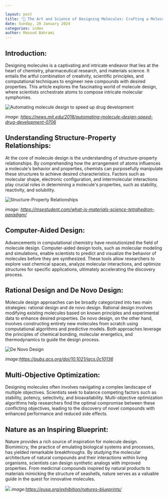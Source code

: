 ```yaml
---

layout: post
title: "🔬 The Art and Science of Designing Molecules: Crafting a Molecular Symphony 🔬"
date: Sunday, 20 January 2024
categories: index
author: Masoud Bahrami
---
```



## Introduction:

Designing molecules is a captivating and intricate endeavor that lies at the heart of chemistry, pharmaceutical research, and materials science. It entails the artful combination of creativity, scientific principles, and computational techniques to engineer new compounds with desired properties. This article explores the fascinating world of molecule design, where scientists orchestrate atoms to compose intricate molecular symphonies.


![Automating molecule design to speed up drug development](https://news.mit.edu/sites/default/files/styles/news_article__image_gallery/public/images/201807/Molecule-Graph_0.jpg?itok=JkWjRIOi)

_image: https://news.mit.edu/2018/automating-molecule-design-speed-drug-development-0706_

## Understanding Structure-Property Relationships:
At the core of molecule design is the understanding of structure-property relationships. By comprehending how the arrangement of atoms influences a molecule's behavior and properties, chemists can purposefully manipulate these structures to achieve desired characteristics. Factors such as molecular shape, electronic configuration, and intermolecular interactions play crucial roles in determining a molecule's properties, such as stability, reactivity, and solubility.

![Structure-Property Relationships](https://msestudent.com/wp-content/uploads/2020/05/materials-tetrahedron-scientist-vs-engineer-1.svg)

_image: https://msestudent.com/what-is-materials-science-tetrahedron-paradigm/_

## Computer-Aided Design:
Advancements in computational chemistry have revolutionized the field of molecule design. Computer-aided design tools, such as molecular modeling and simulations, enable scientists to predict and visualize the behavior of molecules before they are synthesized. These tools allow researchers to explore vast chemical spaces, analyze molecular interactions, and optimize structures for specific applications, ultimately accelerating the discovery process.

## Rational Design and De Novo Design:
Molecule design approaches can be broadly categorized into two main strategies: rational design and de novo design. Rational design involves modifying existing molecules based on known principles and experimental data to enhance desired properties. De novo design, on the other hand, involves constructing entirely new molecules from scratch using computational algorithms and predictive models. Both approaches leverage the principles of chemical bonding, molecular energetics, and thermodynamics to guide the design process.

![De Novo Design](https://pubs.acs.org/cms/10.1021/jacs.0c10136/asset/images/medium/ja0c10136_0008.gif)

_image:https://pubs.acs.org/doi/10.1021/jacs.0c10136_

## Multi-Objective Optimization:
Designing molecules often involves navigating a complex landscape of multiple objectives. Scientists seek to balance competing factors such as stability, potency, selectivity, and bioavailability. Multi-objective optimization algorithms help researchers find the optimal compromise between these conflicting objectives, leading to the discovery of novel compounds with enhanced performance and reduced side effects.

## Nature as an Inspiring Blueprint:
Nature provides a rich source of inspiration for molecule design. Biomimicry, the practice of emulating biological systems and processes, has yielded remarkable breakthroughs. By studying the molecular architecture of natural compounds and their interactions within living organisms, scientists can design synthetic analogs with improved properties. From medicinal compounds inspired by natural products to materials mimicking the structure of seashells, nature serves as a valuable guide in the quest for innovative molecules.

![](https://eusa.org/wp-content/uploads/2019/06/BioWeb1.jpg)
_image:https://eusa.org/exhibition/natures-blueprints/_
